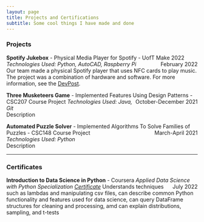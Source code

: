 ```yaml
---
layout: page
title: Projects and Certifications
subtitle: Some cool things I have made and done
---
```

### Projects

**Spotify Jukebox** - Physical Media Player for Spotify - UofT Make 2022 <span style="float: right; ">February 2022</span>  
*Technologies Used: Python, AutoCAD, Raspberry Pi*  
Our team made a physical Spotify player that uses NFC cards to play music. The project was a combination of hardware and software. For more information, see the [DevPost](https://devpost.com/software/spotify-jukebox-1ycgzp#updates). 

**Three Musketeers Game** - Implemented Features Using Design Patterns - CSC207 Course Project <span style="float: right; ">October-December 2021</span> 
*Technologies Used: Java, Git*  
Description

**Automated Puzzle Solver** - Implemented Algorithms To Solve Families of Puzzles - CSC148 Course Project <span style="float: right; ">March-April 2021</span>  
*Technologies Used: Python*  
Description

---

### Certificates

**Introduction to Data Science in Python** - Coursera *Applied Data Science with Python Specialization*  <span style="float: right; ">July 2022</span> 
<a href="assets/pdfs/IntroToDataScienceCertificate.pdf">*Certificate*</a> 
Understands techniques such as lambdas and manipulating csv files, can describe common Python functionality and features used for data science, can query DataFrame structures for cleaning and processing, amd can explain distributions, sampling, and t-tests
